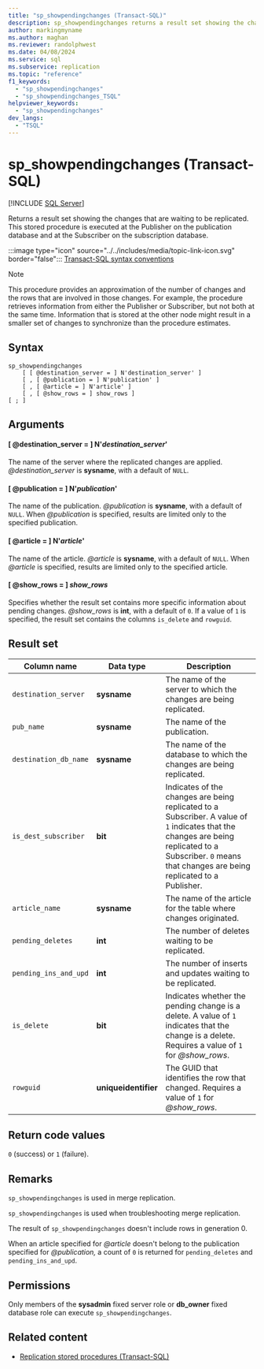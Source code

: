 ```yaml
---
title: "sp_showpendingchanges (Transact-SQL)"
description: sp_showpendingchanges returns a result set showing the changes that are waiting to be replicated.
author: markingmyname
ms.author: maghan
ms.reviewer: randolphwest
ms.date: 04/08/2024
ms.service: sql
ms.subservice: replication
ms.topic: "reference"
f1_keywords:
  - "sp_showpendingchanges"
  - "sp_showpendingchanges_TSQL"
helpviewer_keywords:
  - "sp_showpendingchanges"
dev_langs:
  - "TSQL"
---
```

# sp_showpendingchanges (Transact-SQL)

[!INCLUDE [SQL Server](../../includes/applies-to-version/sqlserver.md)]

Returns a result set showing the changes that are waiting to be replicated. This stored procedure is executed at the Publisher on the publication database and at the Subscriber on the subscription database.

:::image type="icon" source="../../includes/media/topic-link-icon.svg" border="false"::: [Transact-SQL syntax conventions](../../t-sql/language-elements/transact-sql-syntax-conventions-transact-sql.md)

> [!NOTE]  
> This procedure provides an approximation of the number of changes and the rows that are involved in those changes. For example, the procedure retrieves information from either the Publisher or Subscriber, but not both at the same time. Information that is stored at the other node might result in a smaller set of changes to synchronize than the procedure estimates.

## Syntax

```syntaxsql
sp_showpendingchanges
    [ [ @destination_server = ] N'destination_server' ]
    [ , [ @publication = ] N'publication' ]
    [ , [ @article = ] N'article' ]
    [ , [ @show_rows = ] show_rows ]
[ ; ]
```

## Arguments

#### [ @destination_server = ] N'*destination_server*'

The name of the server where the replicated changes are applied. *@destination_server* is **sysname**, with a default of `NULL`.

#### [ @publication = ] N'*publication*'

The name of the publication. *@publication* is **sysname**, with a default of `NULL`. When *@publication* is specified, results are limited only to the specified publication.

#### [ @article = ] N'*article*'

The name of the article. *@article* is **sysname**, with a default of `NULL`. When *@article* is specified, results are limited only to the specified article.

#### [ @show_rows = ] *show_rows*

Specifies whether the result set contains more specific information about pending changes. *@show_rows* is **int**, with a default of `0`. If a value of `1` is specified, the result set contains the columns `is_delete` and `rowguid`.

## Result set

| Column name | Data type | Description |
| --- | --- | --- |
| `destination_server` | **sysname** | The name of the server to which the changes are being replicated. |
| `pub_name` | **sysname** | The name of the publication. |
| `destination_db_name` | **sysname** | The name of the database to which the changes are being replicated. |
| `is_dest_subscriber` | **bit** | Indicates of the changes are being replicated to a Subscriber. A value of `1` indicates that the changes are being replicated to a Subscriber. `0` means that changes are being replicated to a Publisher. |
| `article_name` | **sysname** | The name of the article for the table where changes originated. |
| `pending_deletes` | **int** | The number of deletes waiting to be replicated. |
| `pending_ins_and_upd` | **int** | The number of inserts and updates waiting to be replicated. |
| `is_delete` | **bit** | Indicates whether the pending change is a delete. A value of `1` indicates that the change is a delete. Requires a value of `1` for *@show_rows*. |
| `rowguid` | **uniqueidentifier** | The GUID that identifies the row that changed. Requires a value of `1` for *@show_rows*. |

## Return code values

`0` (success) or `1` (failure).

## Remarks

`sp_showpendingchanges` is used in merge replication.

`sp_showpendingchanges` is used when troubleshooting merge replication.

The result of `sp_showpendingchanges` doesn't include rows in generation 0.

When an article specified for *@article* doesn't belong to the publication specified for *@publication,* a count of `0` is returned for `pending_deletes` and `pending_ins_and_upd`.

## Permissions

Only members of the **sysadmin** fixed server role or **db_owner** fixed database role can execute `sp_showpendingchanges`.

## Related content

- [Replication stored procedures (Transact-SQL)](replication-stored-procedures-transact-sql.md)

